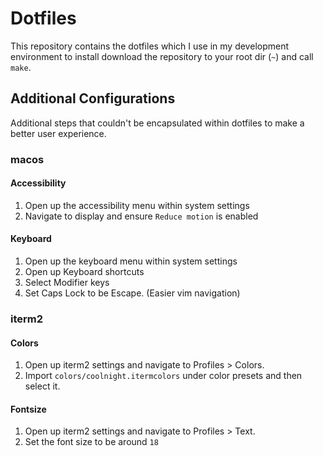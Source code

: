# Dotfiles

This repository contains the dotfiles which I use in my development environment
to install download the repository to your root dir (`~`) and call `make`.

## Additional Configurations

Additional steps that couldn't be encapsulated within dotfiles to make a better
user experience.

### macos

#### Accessibility

1. Open up the accessibility menu within system settings
2. Navigate to display and ensure `Reduce motion` is enabled

#### Keyboard

1. Open up the keyboard menu within system settings
2. Open up Keyboard shortcuts
3. Select Modifier keys
4. Set Caps Lock to be Escape. (Easier vim navigation)

### iterm2

#### Colors

1. Open up iterm2 settings and navigate to Profiles > Colors.
2. Import `colors/coolnight.itermcolors` under color presets and then select it.

#### Fontsize

1. Open up iterm2 settings and navigate to Profiles > Text.
2. Set the font size to be around `18`
